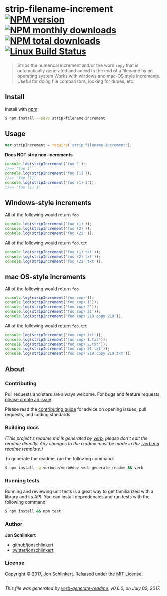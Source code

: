 # strip-filename-increment [![NPM version](https://img.shields.io/npm/v/strip-filename-increment.svg?style=flat)](https://www.npmjs.com/package/strip-filename-increment) [![NPM monthly downloads](https://img.shields.io/npm/dm/strip-filename-increment.svg?style=flat)](https://npmjs.org/package/strip-filename-increment) [![NPM total downloads](https://img.shields.io/npm/dt/strip-filename-increment.svg?style=flat)](https://npmjs.org/package/strip-filename-increment) [![Linux Build Status](https://img.shields.io/travis/jonschlinkert/strip-filename-increment.svg?style=flat&label=Travis)](https://travis-ci.org/jonschlinkert/strip-filename-increment)

> Strips the numerical increment and/or the word `copy` that is automatically generated and added to the end of a filename by an operating system Works with windows and mac-OS style increments. Useful for doing file comparisons, looking for dupes, etc.

## Install

Install with [npm](https://www.npmjs.com/):

```sh
$ npm install --save strip-filename-increment
```

## Usage

```js
var stripIncrement = require('strip-filename-increment');
```

**Does NOT strip non-increments**

```js
console.log(stripIncrement('foo 1'));
//=> 'foo 1'
console.log(stripIncrement('foo [1]'));
//=> 'foo [1]'
console.log(stripIncrement('foo (1) 1'));
//=> 'foo (1) 1'
```

## Windows-style increments

All of the following would return `foo`

```js
console.log(stripIncrement('foo (1)'));  
console.log(stripIncrement('foo (2)'));  
console.log(stripIncrement('foo (22)')); 
```

All of the following would return `foo.txt`

```js
console.log(stripIncrement('foo (1).txt'));  
console.log(stripIncrement('foo (2).txt'));  
console.log(stripIncrement('foo (22).txt')); 
```

## mac OS-style increments

All of the following would return `foo`

```js
console.log(stripIncrement('foo copy'));
console.log(stripIncrement('foo copy 1'));
console.log(stripIncrement('foo copy 2'));
console.log(stripIncrement('foo copy 21'));
console.log(stripIncrement('foo copy 219 copy 219'));
```

All of the following would return `foo.txt`

```js
console.log(stripIncrement('foo copy.txt'));
console.log(stripIncrement('foo copy 1.txt'));
console.log(stripIncrement('foo copy 2.txt'));
console.log(stripIncrement('foo copy 21.txt'));
console.log(stripIncrement('foo copy 219 copy 219.txt'));
```

## About

### Contributing

Pull requests and stars are always welcome. For bugs and feature requests, [please create an issue](../../issues/new).

Please read the [contributing guide](.github/contributing.md) for advice on opening issues, pull requests, and coding standards.

### Building docs

_(This project's readme.md is generated by [verb](https://github.com/verbose/verb-generate-readme), please don't edit the readme directly. Any changes to the readme must be made in the [.verb.md](.verb.md) readme template.)_

To generate the readme, run the following command:

```sh
$ npm install -g verbose/verb#dev verb-generate-readme && verb
```

### Running tests

Running and reviewing unit tests is a great way to get familiarized with a library and its API. You can install dependencies and run tests with the following command:

```sh
$ npm install && npm test
```

### Author

**Jon Schlinkert**

* [github/jonschlinkert](https://github.com/jonschlinkert)
* [twitter/jonschlinkert](https://twitter.com/jonschlinkert)

### License

Copyright © 2017, [Jon Schlinkert](https://github.com/jonschlinkert).
Released under the [MIT License](LICENSE).

***

_This file was generated by [verb-generate-readme](https://github.com/verbose/verb-generate-readme), v0.6.0, on July 02, 2017._